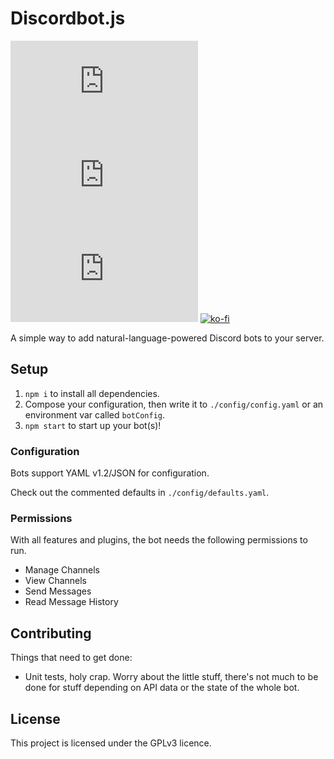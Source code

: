 # Discordbot.js

![David](https://img.shields.io/david/legowerewolf/discordbot.ts?label=npm%20dependencies)
[![Travis (.org)](https://img.shields.io/travis/legowerewolf/discordbot.ts?label=travis%20build)](https://travis-ci.org/legowerewolf/discordbot.ts)
[![Docker Cloud Build Status](https://img.shields.io/docker/cloud/build/legowerewolf/discordbot.ts)](https://hub.docker.com/r/legowerewolf/discordbot.ts)
[![ko-fi](https://img.shields.io/badge/ko--fi-support-blue)](https://ko-fi.com/O4O6QKLP)

A simple way to add natural-language-powered Discord bots to your server.

## Setup

1. `npm i` to install all dependencies.
1. Compose your configuration, then write it to `./config/config.yaml` or an environment var called `botConfig`.
1. `npm start` to start up your bot(s)!

### Configuration

Bots support YAML v1.2/JSON for configuration.

Check out the commented defaults in `./config/defaults.yaml`.

### Permissions

With all features and plugins, the bot needs the following permissions to run.

-   Manage Channels
-   View Channels
-   Send Messages
-   Read Message History

## Contributing

Things that need to get done:

-   Unit tests, holy crap. Worry about the little stuff, there's not much to be done for stuff depending on API data or the state of the whole bot.

## License

This project is licensed under the GPLv3 licence.

